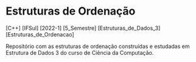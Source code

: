 # Estruturas de Ordenação
[C++] [IFSul] [2022-1] [5_Semestre] [Estruturas_de_Dados_3] [Estruturas_de_Ordenacao]

Repositório com as estruturas de ordenação construídas e estudadas em Estrutura de Dados 3 do curso de Ciência da Computação.
